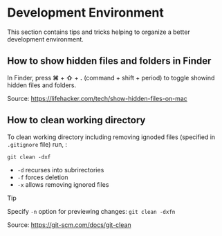# Development Environment

This section contains tips and tricks helping to organize a better development environment.

## How to show hidden files and folders in Finder

In Finder, press **⌘** + **⇧** + **.** (command + shift + period) to toggle showind hidden files and folders.

Source: https://lifehacker.com/tech/show-hidden-files-on-mac

## How to clean working directory

To clean working directory including removing ignoded files (specified in `.gitignore` file) run, :

```Shell
git clean -dxf
```

- `-d` recurses into subrirectories
- `-f` forces deletion
- `-x` allows removing ignored files

> [!TIP]
> Specify `-n` option for previewing changes: `git clean -dxfn`

Source: https://git-scm.com/docs/git-clean
